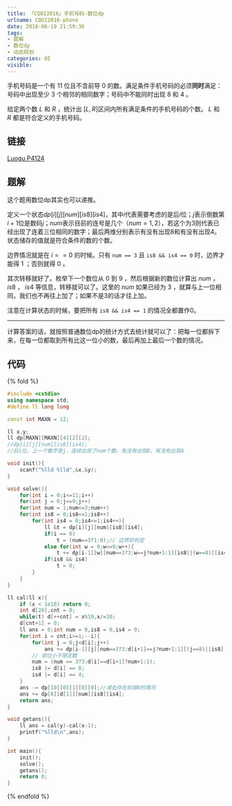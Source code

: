```yaml
---
title: 「CQOI2016」手机号码-数位dp
urlname: CQOI2016-phone
date: 2018-06-19 21:59:36
tags:
- 题解
- 数位dp
- 动态规划
categories: OI
visible:
---
```


手机号码是一个有 $11$ 位且不含前导 $0$ 的数。满足条件手机号码的必须**同时**满足：号码中出现至少 $3$ 个相邻的相同数字；号码中不能同时出现 $8$ 和 $4$ 。

给定两个数 $L$ 和 $R$ ，统计出 $[L,R]$区间内所有满足条件的手机号码的个数。 $L$ 和 $R$ 都是符合定义的手机号码。

<!-- more -->

## 链接

[Luogu P4124](https://www.luogu.org/problemnew/show/P4124)

## 题解

这个题用数位dp其实也可以递推。

定义一个状态$dp[i][j][num][is8][is4]$，其中$i$代表需要考虑的是后$i$位；$j$表示倒数第$i+1$位是数码$j$；$num$表示目前的连号是几个（$num = 1,2$），若这个为$3$则代表已经出现了连着三位相同的数字；最后两维分别表示有没有出现$8$和有没有出现$4$。状态储存的值就是符合条件的数的个数。

边界情况就是在 $i == 0$ 的时候。只有 `num == 3` 且 `is8 && is4 == 0` 时，边界才能得 $1$ ；否则就得 $0$ 。

其次转移就好了。枚举下一个数位从 $0$ 到 $9$ ，然后根据新的数位计算出 $num$ ， $is8$ ， $is4$ 等信息，转移就可以了。这里的 $num$ 如果已经为 $3$ ，就算与上一位相同，我们也不再往上加了；如果不是3的话才往上加。

注意在计算状态的时候，要把所有 `is8 && is4 == 1` 的情况全都置作$0$。

- - -

计算答案的话，就按照普通数位dp的统计方式去统计就可以了：把每一位都拆下来，在每一位都取到所有比这一位小的数，最后再加上最后一个数的情况。


## 代码

{% fold %}
```cpp
#include <cstdio>
using namespace std;
#define ll long long 

const int MAXN = 12;

ll x,y;
ll dp[MAXN][MAXN][4][2][2];
//dp[i][j][num][is8][is4];
//后i位，上一个数字是j，连续出现了num个数，有没有出现8，有没有出现4

void init(){
    scanf("%lld %lld",&x,&y);
}

void solve(){
    for(int i = 0;i<=11;i++)
    for(int j = 0;j<=9;j++)
    for(int num = 1;num<=3;num++)
    for(int is8 = 0;is8<=1;is8++)
        for(int is4 = 0;is4<=1;is4++){
            ll &t = dp[i][j][num][is8][is4];
            if(i == 0)
                t = (num==3?1:0);// 边界的判定
            else for(int w = 0;w<=9;w++){
                t += dp[i-1][w][num==3?3:w==j?num+1:1][is8||(w==8)][is4||(w==4)];
            if(is8 && is4)
                t = 0;
        }
    }
}

ll cal(ll x){
    if (x < 1e10) return 0;
    int d[20],cnt = 0;
    while(t) d[++cnt] = x%10,x/=10;
    d[cnt+1] = 0;
    ll ans = 0;int num = 0,is8 = 0,is4 = 0;
    for(int i = cnt;i>=1;--i){
        for(int j = 0;j<d[i];j++)
            ans += dp[i-1][j][num==3?3:d[i+1]==j?num+1:1][(j==8)||is8][(j==4)||is4];
        // 该位小于限定数
		num = (num == 3?3:d[i]==d[i+1]?num+1:1);
        is8 |= d[i] == 8;
        is4 |= d[i] == 4;
    }
    ans -= dp[10][0][1][0][0];//减去存在前缀0的情况
    ans += dp[0][d[1]][num][is8][is4];
    return ans;
}

void getans(){
    ll ans = cal(y)-cal(x-1);
    printf("%lld\n",ans);
}

int main(){
    init();
    solve();
    getans();
    return 0;
}
```
{% endfold %}